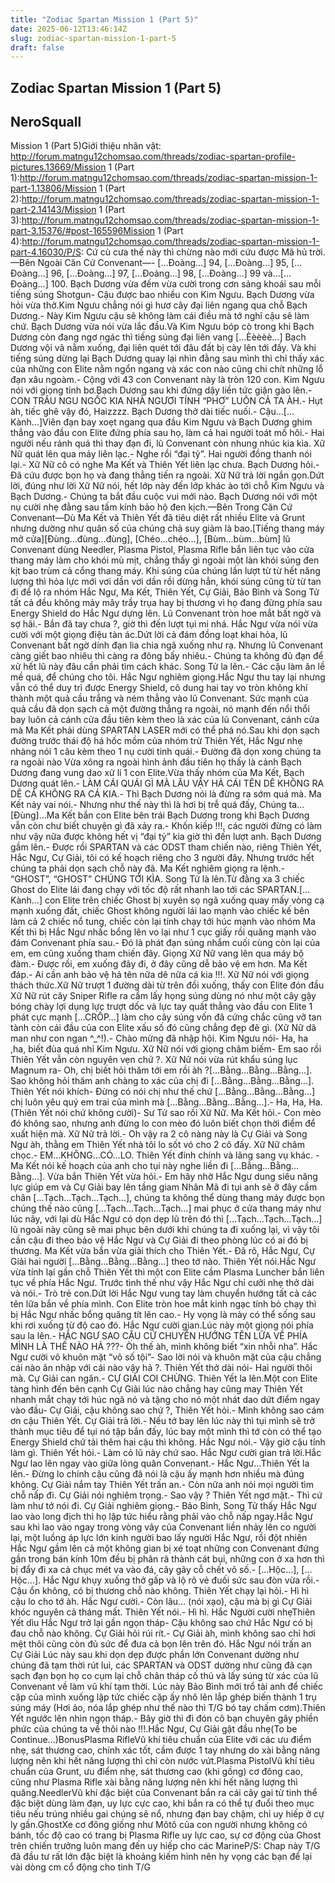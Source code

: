 ```yaml
---
title: "Zodiac Spartan Mission 1 (Part 5)"
date: 2025-06-12T13:46:14Z
slug: zodiac-spartan-mission-1-part-5
draft: false
---
```


## Zodiac Spartan Mission 1 (Part 5)

## NeroSquall

Mission 1 (Part 5)Giới thiệu nhân vật: http://forum.matngu12chomsao.com/threads/zodiac-spartan-profile-pictures.13669/Mission 1 (Part 1):http://forum.matngu12chomsao.com/threads/zodiac-spartan-mission-1-part-1.13806/Mission 1 (Part 2):http://forum.matngu12chomsao.com/threads/zodiac-spartan-mission-1-part-2.14143/Mission 1 (Part 3):http://forum.matngu12chomsao.com/threads/zodiac-spartan-mission-1-part-3.15376/#post-165596Mission 1 (Part 4):http://forum.matngu12chomsao.com/threads/zodiac-spartan-mission-1-part-4.16030/P/S: Cứ cù cưa thế này thì chừng nào mới cứu được Mã hủ trời.—Bên Ngoài Căn Cứ Convenant—- […Đoàng…] 94, […Đoàng…] 95, […Đoàng…] 96, […Đoàng…] 97, […Đoàng…] 98, […Đoàng…] 99 và…[…Đoàng…] 100. Bạch Dương vừa đếm vừa cười trong cơn sảng khoái sau mỗi tiếng súng Shotgun- Cậu được bao nhiều con Kim Ngưu. Bạch Dương vừa hỏi vừa thở.Kim Ngưu chẳng nói gì hươ cây đại liên ngang qua chỗ Bạch Dương.- Này Kim Ngưu cậu sẽ không làm cái điều mà tớ nghĩ cậu sẽ làm chứ. Bạch Dương vừa nói vừa lắc đầu.Và Kim Ngưu bóp cò trong khi Bạch Dương còn đang ngơ ngác thì tiếng súng đại liên vang […Èèèèè…] Bạch Dương vội vã nằm xuống, đại liên quét tới đâu đất bị cày lên tới đấy. Và khi tiếng súng dừng lại Bạch Dương quay lại nhìn đằng sau mình thì chỉ thấy xác của những con Elite nằm ngổn ngang và xác con nào cũng chi chít những lỗ đạn xâu ngoàm.- Cộng với 43 con Convenant này là tròn 120 con. Kim Ngưu nói với giọng tỉnh bơ.Bạch Dương sau khi đứng dậy liền tức giận gào lên.- CON TRÂU NGU NGỐC KIA NHÀ NGƯƠI TÍNH “PHƠ” LUÔN CẢ TA ÀH.- Hụt àh, tiếc ghê vậy đó, Haizzzz. Bạch Dương thở dài tiếc nuối.- Cậu…[…Kành…]Viên đạn bay xoẹt ngang qua đầu Kim Ngưu và Bạch Dương ghim thẳng vào đầu con Elite đứng phía sau họ, làm cả hai người toát mồ hôi.- Hai người nếu rảnh quá thì thay đạn đi, lũ Convenant còn nhung nhúc kia kìa. Xữ Nữ quát lên qua máy liên lạc.- Nghe rồi “đại tỷ”. Hai người đồng thanh nói lại.- Xữ Nữ cô có nghe Ma Kết và Thiên Yết liên lạc chưa. Bạch Dương hỏi.- Đã cứu được bọn họ và đang thẳng tiến ra ngoài. Xữ Nữ trả lời ngắn gọn.Dứt lời, đúng như lời Xữ Nữ nói, hết lớp này đến lớp khác ào tới chỗ Kim Ngưu và Bạch Dương.- Chúng ta bắt đầu cuộc vui mới nào. Bạch Dương nói với một nụ cười nhẹ đằng sau tấm kính bảo hộ đen kịch.—Bên Trong Căn Cứ Convenant—Dù Ma Kết và Thiên Yết đã tiêu diệt rất nhiều Elite và Grunt nhưng dường như quân số của chúng chả suy giảm là bao.[Tiếng thang máy mở cửa][Đùng…đùng…đùng], [Chéo…chéo…], [Bùm…bùm…bùm] lũ Convenant dùng Needler, Plasma Pistol, Plasma Rifle bắn liên tục vào cửa thang máy làm cho khói mù mịt, chẳng thấy gì ngoài một làn khói súng đen kịt bao trùm cả cổng thang máy. Khi súng của chúng lần lượt từ từ hết năng lượng thì hỏa lực mới vơi dần vơi dần rồi dừng hẳn, khói súng cũng từ từ tan đi để lộ ra nhóm Hắc Ngư, Ma Kết, Thiên Yết, Cự Giải, Bảo Bình và Song Tử tất cả đều không mảy mây trầy trụa hay bị thương vì họ đang đừng phía sau Energy Shield do Hắc Ngư dựng lên. Lũ Convenant tròn hoe mắt bất ngờ và sợ hãi.- Bắn đã tay chưa ?, giờ thì đến lượt tụi mi nhá. Hắc Ngư vừa nói vừa cười với một giọng điệu tàn ác.Dứt lời cả đám đồng loạt khai hỏa, lũ Convenant bất ngờ dính đạn lia chia ngã xuống như rạ. Nhưng lũ Convenant càng giết bao nhiêu thì càng ra đông bấy nhiêu.- Chúng ta không đủ đạn để xử hết lũ này đâu cần phải tìm cách khác. Song Tử la lên.- Các cậu làm ăn lề mề quá, để chúng cho tôi. Hắc Ngư nghiêm giọng.Hắc Ngư thu tay lại nhưng vẫn có thể duy trì được Energy Shield, cô dung hai tay vo tròn không khí thành một quả cầu trắng và ném thẳng vào lũ Convenant. Sức mạnh của quả cầu đã dọn sạch cả một đường thẳng ra ngoài, nó mạnh đến nổi thổi bay luôn cả cánh cửa đầu tiên kèm theo là xác của lũ Convenant, cánh cửa mà Ma Kết phải dùng SPARTAN LASER mới có thể phá nó.Sau khi dọn sạch đường trước thái độ há hốc mồm của nhóm trừ Thiên Yết, Hắc Ngư nhẹ nhàng nói 1 câu kèm theo 1 nụ cười tinh quái.- Đường đã dọn xong chúng ta ra ngoài nào Vừa xông ra ngoài hình ảnh đầu tiên họ thấy là cảnh Bạch Dương đang vung dao xử lí 1 con Elite.Vừa thấy nhóm của Ma Kết, Bạch Dương quát lên.- LÀM CÁI QUÁI GÌ MÀ LÂU VẬY HẢ CÁI TÊN DÊ KHÔNG RA DÊ CÁ KHÔNG RA CÁ KIA.- Thì Bạch Dương nói là đừng ra sớm quá mà. Ma Kết nảy vai nói.- Nhưng như thế này thì là hơi bị trễ quá đấy, Chúng ta…[Đùng]…Ma Kết bắn con Elite bên trái Bạch Dương trong khi Bạch Dương vẫn còn chư biết chuyện gì đã xảy ra.- Khốn kiếp !!!, các người đừng có làm như vậy nữa được không hết vị “đại tỷ” kia giờ thì đến lượt anh. Bạch Dương gầm lên.- Được rồi SPARTAN và các ODST tham chiến nào, riêng Thiên Yết, Hắc Ngư, Cự Giải, tôi có kế hoạch riêng cho 3 người đây. Nhưng trước hết chúng ta phải dọn sạch chỗ này đã. Ma Kết nghiêm giọng ra lệnh.- “GHOST”, “GHOST” CHÚNG TỚI KÌA. Song Tử là lên.Từ đằng xa 3 chiếc Ghost do Elite lái đang chạy với tốc độ rất nhanh lao tới các SPARTAN.[…Kành…] con Elite trên chiếc Ghost bị xuyên sọ ngã xuống quay mấy vòng cạ mạnh xuống đất, chiếc Ghost không người lái lao mạnh vào chiếc kế bên làm cả 2 chiếc nổ tung, chiếc còn lại tính chạy tới húc mạnh vào nhóm Ma Kết thì bị Hắc Ngư nhấc bổng lên vo lại như 1 cục giấy rồi quăng mạnh vào đám Convenant phía sau.- Đó là phát đạn súng nhắm cuối cùng còn lại của em, em cũng xuống tham chiến đây. Giọng Xữ Nữ vang lên qua máy bộ đàm.- Được rồi, em xuống đây đi, ở đây cũng dễ bảo vệ em hơn. Ma Kết đáp.- Ai cần anh bảo vệ hả tên nữa dê nữa cá kia !!!. Xữ Nữ nói với giọng thách thức.Xữ Nữ trượt 1 đường dài từ trên đồi xuống, thấy con Elite đón đầu Xữ Nữ rút cây Sniper Rifle ra cầm lấy họng súng dùng nó như một cây gậy bóng chày lợi dụng lực trượt dốc và lực tay quất thẳng vào đầu con Elite 1 phát cực mạnh […CRỐP…] làm cho cây súng vốn đã cứng chắc cũng vỡ tan tành còn cái đầu của con Elite xấu số đó cũng chẳng đẹp đẽ gì. (Xữ Nữ dã man như con ngan ^_^!).- Chào mừng đã nhập hội. Kim Ngưu nói- Ha, ha ,ha, biết đùa quá nhỉ Kim Ngưu. Xữ Nữ nói với giọng châm biếm- Em sao rồi Thiên Yết vẫn còn nguyên vẹn chứ ?. Xữ Nữ nói vừa rút khẩu súng lục Magnum ra- Oh, chị biết hỏi thăm tới em rồi àh ?[…Bằng…Bằng…Bằng…]. Sao không hỏi thăm anh chàng to xác của chị đi […Bằng…Bằng…Bằng…]. Thiên Yết nói khích- Đừng có nói chị như thế chứ […Bằng…Bằng…Bằng…] chị luôn yêu quý em trai của mình mà […Bằng…Bằng…Bằng…].- Ha, Ha, Ha. (Thiên Yết nói chứ không cười)- Sư Tử sao rồi Xữ Nữ. Ma Kết hỏi.- Con mèo đó không sao, nhưng anh đừng lo con mèo đó luôn biết chọn thời điểm để xuất hiện mà. Xữ Nữ trả lời.- Oh vậy ra 2 cô nàng này là Cự Giải và Song Ngư àh, thằng em Thiên Yết nhà tôi lo sốt vó cho 2 cô đấy. Xữ Nữ châm chọc.- EM…KHÔNG…CÓ…LO. Thiên Yết đính chính và lãng sang vụ khác. - Ma Kết nói kế hoạch của anh cho tụi này nghe liền đi […Bằng…Bằng…Bằng…]. Vừa bắn Thiên Yết vừa hỏi.- Em hãy nhờ Hắc Ngư dung siêu năng lực giúp em và Cự Giải bay lên tầng giam Nhân Mã đi tụi anh sẽ ỡ đây cầm chân […Tạch…Tạch…Tạch…], chúng ta không thể dùng thang máy được bọn chúng thế nào cũng […Tạch…Tạch…Tạch…] mai phục ở cửa thang máy như lúc nãy, với lại dù Hắc Ngư có dọn dẹp lũ trên đó thì […Tạch…Tạch…Tạch…] lũ ngoài này cũng sẽ mai phục bên dưới khi chúng ta đi xuống lại, vì vậy tôi cần cậu đi theo bảo vệ Hắc Ngư và Cự Giải đi theo phòng lúc có ai đó bị thương. Ma Kết vừa bắn vừa giải thích cho Thiên Yết.- Đã rõ, Hắc Ngư, Cự Giải hai người […Bằng…Bằng…Bằng…] theo tớ nào. Thiên Yết nói.Hắc Ngư vừa tính lại gần chỗ Thiên Yết thì một con Elite cầm Plasma Luncher bắn liên tục về phía Hắc Ngư. Trước tình thế như vậy Hắc Ngư chỉ cưởi nhẹ thở dài và nói.- Trò trẻ con.Dứt lời Hắc Ngư vung tay làm chuyển hướng tất cả các tên lữa bắn về phía mình. Con Elite tròn hoe mắt kinh ngạc tính bỏ chạy thì bị Hắc Ngư nhấc bổng quăng tít lên cao.- Hy vọng là mày có thể sống sau khi rơi xuống từ độ cao đó. Hắc Ngư cười gian.Lúc này một giọng nói phía sau la lên.- HẮC NGƯ SAO CẬU CỨ CHUYỂN HƯỚNG TÊN LỮA VỀ PHÍA MÌNH LÀ THẾ NÀO HẢ ???- Òh thế àh, mình không biết “xin nhỗi nha”. Hắc Ngư cười vô khuôn mặt “vô số tội”- Sao lời nói và khuôn mặt của cậu chẳng cái nào ăn nhập với cái nào vậy hả ?. Thiên Yết thở dài nói- Hai người thôi mà. Cự Giải can ngăn.- CỰ GIẢI COI CHỪNG. Thiên Yết la lên.Một con Elite tàng hình đến bên cạnh Cự Giải lúc nào chẳng hay cũng may Thiên Yết nhanh mắt chạy tới húc ngã nó và tặng cho nó một nhát dao dứt điểm ngay vào đầu- Cự Giải, cậu không sao chứ ?, Thiên Yết hỏi.- Mình không sao cám ơn cậu Thiên Yết. Cự Giải trả lời.- Nếu tớ bay lên lúc này thì tụi mình sẽ trở thành mục tiêu để tụi nó tập bắn đấy, lúc bay một mình thì tớ còn có thể tạo Energy Shield chứ tải thêm hai cậu thì không. Hắc Ngư nói.- Vậy giờ cậu tính làm gì. Thiên Yết hỏi.- Làm cỏ lũ này chứ sao. Hắc Ngư cười gian trả lời.Hắc Ngư lao lên ngay vào giữa lòng quân Convenant.- Hắc Ngư…Thiên Yết la lên.- Đừng lo chính cậu cũng đã nói là cậu ấy mạnh hơn nhiều mà đúng không. Cự Giải nắm tay Thiên Yết trấn an.- Còn nữa anh nói mọi người tìm chỗ nấp đi. Cự Giải nói nghiêm trọng.- Sao vậy ? Thiên Yết ngơ mặt.- Thì cứ làm như tớ nói đi. Cự Giải nghiêm giọng.- Bảo Bình, Song Tử thấy Hắc Ngư lao vào long địch thì họ lập tức hiểu rằng phải vào chỗ nấp ngay.Hắc Ngư sau khi lao vào ngay trong vòng vây của Convenant liền nhảy lên co người lại, một luồng áp lực lớn kinh người bao lấy người Hắc Ngư, rồi đột nhiên Hắc Ngư gầm lên cả một không gian bị xé toạt những con Convenant đứng gần trong bán kính 10m đều bị phân rã thành cát bụi, những con ở xa hơn thì bị đẩy đi xa cả chục mét va vào đá, cây gãy cỗ chết vô số.- […Hộc…], […Hộc…]. Hắc Ngư khụy xuống thở gấp và lộ rõ vẻ đuối sức sau đòn vừa rồi.- Cậu ổn không, có bị thương chỗ nào không. Thiên Yết chạy lại hỏi.- Hì hì cậu lo cho tớ àh. Hắc Ngư cười.- Còn lâu… (nói xạo), cậu mà bị gì Cự Giải khóc nguyên cả tháng mất. Thiên Yết nói.- Hì hì. Hắc Người cười nhẹThiên Yết dìu Hắc Ngư trở lại gần ngọn tháp- Cậu không sao chứ Hắc Ngư có bị đau chỗ nào không. Cự Giải hỏi rúi rít.- Cự Giải àh, mình không sao chỉ hơi mệt thôi cũng còn đủ sức để đưa cả bọn lên trên đó. Hắc Ngư nói trấn an Cự Giải Lúc này sau khi dọn dẹp được phần lớn Convenant dường như chúng đã tạm thời rút lui, các SPARTAN và ODST dường như cũng đã cạn sạch đạn bọn họ co cụm lại chỗ chân tháp cố thủ và lấy súng từ xác của lũ Convenant về làm vũ khí tạm thời. Lúc này Bảo Bình mới trổ tài anh để chiếc cặp của mình xuống lập tức chiếc cặp ấy nhô lên lắp ghép biến thành 1 trụ súng máy (Hơi ảo, nóa lắp ghép như thế nào thì T/G bó tay chấm cơm).Thiên Yết ngước lên nhìn ngọn tháp.- Bây giờ thì đi đón cô bạn chuyên gây phiền phức của chúng ta về thôi nào !!!.Hắc Ngư, Cự Giải gật đầu nhẹ(To be Continue...)BonusPlasma RifleVũ khí tiêu chuẩn của Elite với các ưu điểm nhẹ, sát thương cao, chính xác tốt, cầm được 1 tay nhưng do xài bằng năng lượng nên khi hết năng lượng thì chỉ còn nước vứt.Plasma PistolVũ khí tiêu chuẩn của Grunt, ưu điểm nhẹ, sát thương cao (khi gồng) cơ đông cao, cũng như Plasma Rifle xài bằng năng lượng nên khi hết năng lượng thì quăng.NeedlerVũ khí đặc biệt của Convenant bắn ra cái cây gai từ tinh thể đặc biệt dùng làm đạn, uy lực cực cao, khi bắn ra có thể tự đuổi theo mục tiêu nếu trúng nhiều gai chúng sẽ nổ, nhưng đạn bay chậm, chỉ uy hiếp ở cự ly gần.GhostXe cơ đông giống như Môtô của con người nhưng không có bánh, tốc độ cao có trang bị Plasma Rifle uy lực cao, sự cơ động của Ghost trên chiến trưởng luôn mang đến uy hiếp cho các MarineP/S: Chap này T/G đã đầu tư rất lớn đặc biệt là khoảng kiếm hình nên hy vọng các bạn để lại vài dòng cm cổ động cho tinh T/G